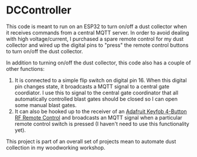 # DCController

This code is meant to run on an ESP32 to turn on/off a dust collector when it receives commands from a central MQTT server. 
In order to avoid dealing with high voltage/current, I purchased a spare remote control for my dust collector and wired up the 
digital pins to "press" the remote control buttons to turn on/off the dust collector.

In addition to turning on/off the dust collector, this code also has a couple of other functions:

1. It is connected to a simple flip switch on digital pin 16. When this digital pin changes state, it broadcasts a MQTT signal to a central gate coordiator. 
I use this to signal to the central gate coordinator that all automatically controlled blast gates should be closed so I can open some manual blast gates.
2. It can also be hooked up to the receiver of an [Adafruit Keyfob 4-Button RF Remote Control](https://www.adafruit.com/product/1095?gclid=CjwKCAiA8bqOBhANEiwA-sIlNwkPvGRZcULmMqJVtMudUFIADKRpczrymkDQEP6tlOBwfcPijjPUdhoCV2UQAvD_BwE) and broadcasts an MQTT signal when a particular remote control switch is pressed (I haven't need to use this functionality yet).

This project is part of an overall set of projects mean to automate dust collection in my woodworking workshop.

